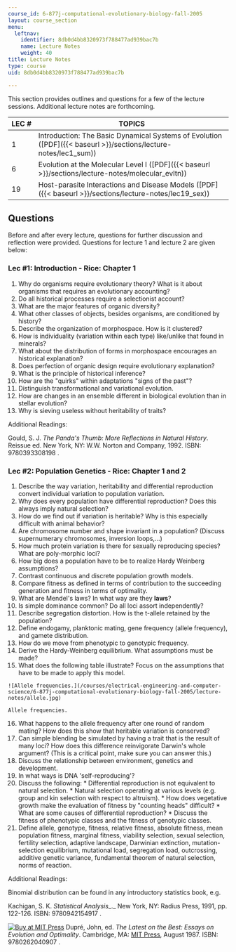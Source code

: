 ```yaml
---
course_id: 6-877j-computational-evolutionary-biology-fall-2005
layout: course_section
menu:
  leftnav:
    identifier: 8db0d4bb8320973f788477ad939bac7b
    name: Lecture Notes
    weight: 40
title: Lecture Notes
type: course
uid: 8db0d4bb8320973f788477ad939bac7b

---
```


This section provides outlines and questions for a few of the lecture sessions. Additional lecture notes are forthcoming.

| LEC # | TOPICS |
| --- | --- |
| 1 | Introduction: The Basic Dynamical Systems of Evolution ([PDF]({{< baseurl >}}/sections/lecture-notes/lec1_sum)) |
| 6 | Evolution at the Molecular Level I ([PDF]({{< baseurl >}}/sections/lecture-notes/molecular_evltn)) |
| 19 | Host-parasite Interactions and Disease Models ([PDF]({{< baseurl >}}/sections/lecture-notes/lec19_sex)) 

Questions
---------

Before and after every lecture, questions for further discussion and reflection were provided. Questions for lecture 1 and lecture 2 are given below:

### Lec #1: Introduction - Rice: Chapter 1

1.  Why do organisms require evolutionary theory? What is it about organisms that requires an evolutionary accounting?
2.  Do all historical processes require a selectionist account?
3.  What are the major features of organic diversity?
4.  What other classes of objects, besides organisms, are conditioned by history?
5.  Describe the organization of morphospace. How is it clustered?
6.  How is individuality (variation within each type) like/unlike that found in minerals?
7.  What about the distribution of forms in morphospace encourages an historical explanation?
8.  Does perfection of organic design require evolutionary explanation?
9.  What is the principle of historical inference?
10.  How are the "quirks" within adaptations "signs of the past"?
11.  Distinguish transformational and variational evolution.
12.  How are changes in an ensemble different in biological evolution than in stellar evolution?
13.  Why is sieving useless without heritability of traits?

Additional Readings:

Gould, S. J. _The Panda's Thumb: More Reflections in Natural History_. Reissue ed. New York, NY: W.W. Norton and Company, 1992. ISBN: 9780393308198 .

### Lec #2: Population Genetics - Rice: Chapter 1 and 2

1.  Describe the way variation, heritability and differential reproduction convert individual variation to population variation.
2.  Why does every population have differential reproduction? Does this always imply natural selection?
3.  How do we find out if variation is heritable? Why is this especially difficult with animal behavior?
4.  Are chromosome number and shape invariant in a population? (Discuss supernumerary chromosomes, inversion loops,...)
5.  How much protein variation is there for sexually reproducing species? What are poly-morphic loci?
6.  How big does a population have to be to realize Hardy Weinberg assumptions?
7.  Contrast continuous and discrete population growth models.
8.  Compare fitness as defined in terms of contribution to the succeeding generation and fitness in terms of optimality.
9.  What are Mendel's laws? In what way are they **laws**?
10.  Is simple dominance common? Do all loci assort independently?
11.  Describe segregation distortion. How is the t-allele retained by the population?
12.  Define endogamy, planktonic mating, gene frequency (allele frequency), and gamete distribution.
13.  How do we move from phenotypic to genotypic frequency.
14.  Derive the Hardy-Weinberg equilibrium. What assumptions must be made?
15.  What does the following table illustrate? Focus on the assumptions that have to be made to apply this model.  
      
    ![Allele frequencies.](/courses/electrical-engineering-and-computer-science/6-877j-computational-evolutionary-biology-fall-2005/lecture-notes/allele.jpg)  
    
    Allele frequencies.
    
16.  What happens to the allele frequency after one round of random mating? How does this show that heritable variation is conserved?
17.  Can simple blending be simulated by having a trait that is the result of many loci? How does this difference reinvigorate Darwin's whole argument? (This is a critical point, make sure you can answer this.)
18.  Discuss the relationship between environment, genetics and development.
19.  In what ways is DNA 'self-reproducing'?
20.  Discuss the following:
    *   Differential reproduction is not equivalent to natural selection.
    *   Natural selection operating at various levels (e.g. group and kin selection with respect to altruism).
    *   How does vegetative growth make the evaluation of fitness by "counting heads" difficult?
    *   What are some causes of differential reproduction?
    *   Discuss the fitness of phenotypic classes and the fitness of genotypic classes.
21.  Define allele, genotype, fitness, relative fitness, absolute fitness, mean population fitness, marginal fitness, viability selection, sexual selection, fertility selection, adaptive landscape, Darwinian extinction, mutation-selection equilibrium, mutational load, segregation load, outcrossing, additive genetic variance, fundamental theorem of natural selection, norms of reaction.

Additional Readings:

Binomial distribution can be found in any introductory statistics book, e.g.

Kachigan, S. K. _Statistical Analysis__._ New York, NY: Radius Press, 1991, pp. 122-126. ISBN: 9780942154917 .

[![Buy at MIT Press](/images/mp_logo.gif)](https://mitpress.mit.edu/9780262040907 ) Dupré, John, ed. _The Latest on the Best: Essays on Evolution and Optimality_. Cambridge, MA: [MIT Press](https://mitpress.mit.edu/9780262040907 ), August 1987. ISBN: 9780262040907 .